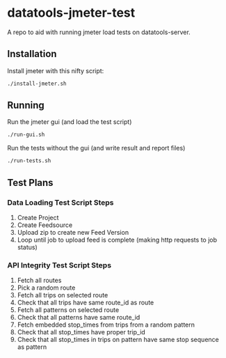 # datatools-jmeter-test

A repo to aid with running jmeter load tests on datatools-server.

## Installation

Install jmeter with this nifty script:

```sh
./install-jmeter.sh
```

## Running

Run the jmeter gui (and load the test script)

```sh
./run-gui.sh
```

Run the tests without the gui (and write result and report files)


```sh
./run-tests.sh
```

## Test Plans

### Data Loading Test Script Steps

1.  Create Project
1.  Create Feedsource
1.  Upload zip to create new Feed Version
1.  Loop until job to upload feed is complete (making http requests to job status)

### API Integrity Test Script Steps

1.  Fetch all routes
1.  Pick a random route
1.  Fetch all trips on selected route
1.  Check that all trips have same route_id as route
1.  Fetch all patterns on selected route
1.  Check that all patterns have same route_id
1.  Fetch embedded stop_times from trips from a random pattern
1.  Check that all stop_times have proper trip_id
1.  Check that all stop_times in trips on pattern have same stop sequence as pattern
